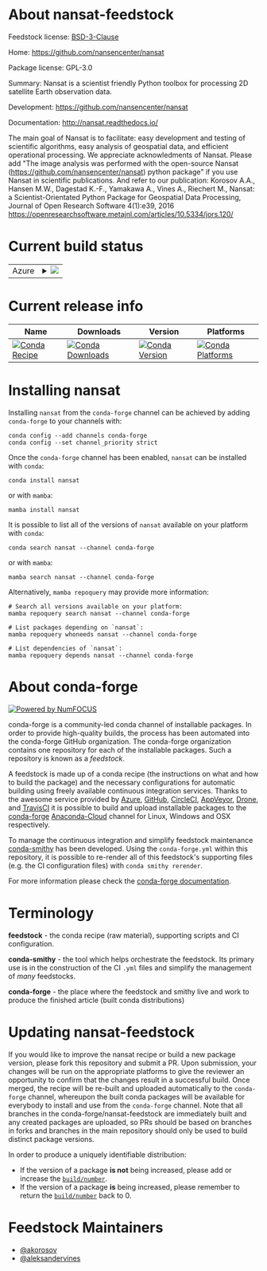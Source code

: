 About nansat-feedstock
======================

Feedstock license: [BSD-3-Clause](https://github.com/conda-forge/nansat-feedstock/blob/main/LICENSE.txt)

Home: https://github.com/nansencenter/nansat

Package license: GPL-3.0

Summary: Nansat is a scientist friendly Python toolbox for processing 2D satellite Earth observation data.

Development: https://github.com/nansencenter/nansat

Documentation: http://nansat.readthedocs.io/

The main goal of Nansat is to facilitate:
easy development and testing of scientific algorithms,
easy analysis of geospatial data, and
efficient operational processing.
We appreciate acknowledments of Nansat.
Please add "The image analysis was performed with the open-source
Nansat (https://github.com/nansencenter/nansat) python package"
if you use Nansat in scientific publications. And refer to our publication:
Korosov A.A., Hansen M.W., Dagestad K.-F., Yamakawa A., Vines A., Riechert M.,
Nansat: a Scientist-Orientated Python Package for Geospatial Data Processing,
Journal of Open Research Software 4(1):e39, 2016
https://openresearchsoftware.metajnl.com/articles/10.5334/jors.120/


Current build status
====================


<table>
    
  <tr>
    <td>Azure</td>
    <td>
      <details>
        <summary>
          <a href="https://dev.azure.com/conda-forge/feedstock-builds/_build/latest?definitionId=4045&branchName=main">
            <img src="https://dev.azure.com/conda-forge/feedstock-builds/_apis/build/status/nansat-feedstock?branchName=main">
          </a>
        </summary>
        <table>
          <thead><tr><th>Variant</th><th>Status</th></tr></thead>
          <tbody><tr>
              <td>linux_64_python3.10.____cpython</td>
              <td>
                <a href="https://dev.azure.com/conda-forge/feedstock-builds/_build/latest?definitionId=4045&branchName=main">
                  <img src="https://dev.azure.com/conda-forge/feedstock-builds/_apis/build/status/nansat-feedstock?branchName=main&jobName=linux&configuration=linux%20linux_64_python3.10.____cpython" alt="variant">
                </a>
              </td>
            </tr><tr>
              <td>linux_64_python3.8.____cpython</td>
              <td>
                <a href="https://dev.azure.com/conda-forge/feedstock-builds/_build/latest?definitionId=4045&branchName=main">
                  <img src="https://dev.azure.com/conda-forge/feedstock-builds/_apis/build/status/nansat-feedstock?branchName=main&jobName=linux&configuration=linux%20linux_64_python3.8.____cpython" alt="variant">
                </a>
              </td>
            </tr><tr>
              <td>linux_64_python3.9.____cpython</td>
              <td>
                <a href="https://dev.azure.com/conda-forge/feedstock-builds/_build/latest?definitionId=4045&branchName=main">
                  <img src="https://dev.azure.com/conda-forge/feedstock-builds/_apis/build/status/nansat-feedstock?branchName=main&jobName=linux&configuration=linux%20linux_64_python3.9.____cpython" alt="variant">
                </a>
              </td>
            </tr><tr>
              <td>osx_64_python3.10.____cpython</td>
              <td>
                <a href="https://dev.azure.com/conda-forge/feedstock-builds/_build/latest?definitionId=4045&branchName=main">
                  <img src="https://dev.azure.com/conda-forge/feedstock-builds/_apis/build/status/nansat-feedstock?branchName=main&jobName=osx&configuration=osx%20osx_64_python3.10.____cpython" alt="variant">
                </a>
              </td>
            </tr><tr>
              <td>osx_64_python3.8.____cpython</td>
              <td>
                <a href="https://dev.azure.com/conda-forge/feedstock-builds/_build/latest?definitionId=4045&branchName=main">
                  <img src="https://dev.azure.com/conda-forge/feedstock-builds/_apis/build/status/nansat-feedstock?branchName=main&jobName=osx&configuration=osx%20osx_64_python3.8.____cpython" alt="variant">
                </a>
              </td>
            </tr><tr>
              <td>osx_64_python3.9.____cpython</td>
              <td>
                <a href="https://dev.azure.com/conda-forge/feedstock-builds/_build/latest?definitionId=4045&branchName=main">
                  <img src="https://dev.azure.com/conda-forge/feedstock-builds/_apis/build/status/nansat-feedstock?branchName=main&jobName=osx&configuration=osx%20osx_64_python3.9.____cpython" alt="variant">
                </a>
              </td>
            </tr><tr>
              <td>win_64_python3.10.____cpython</td>
              <td>
                <a href="https://dev.azure.com/conda-forge/feedstock-builds/_build/latest?definitionId=4045&branchName=main">
                  <img src="https://dev.azure.com/conda-forge/feedstock-builds/_apis/build/status/nansat-feedstock?branchName=main&jobName=win&configuration=win%20win_64_python3.10.____cpython" alt="variant">
                </a>
              </td>
            </tr><tr>
              <td>win_64_python3.8.____cpython</td>
              <td>
                <a href="https://dev.azure.com/conda-forge/feedstock-builds/_build/latest?definitionId=4045&branchName=main">
                  <img src="https://dev.azure.com/conda-forge/feedstock-builds/_apis/build/status/nansat-feedstock?branchName=main&jobName=win&configuration=win%20win_64_python3.8.____cpython" alt="variant">
                </a>
              </td>
            </tr><tr>
              <td>win_64_python3.9.____cpython</td>
              <td>
                <a href="https://dev.azure.com/conda-forge/feedstock-builds/_build/latest?definitionId=4045&branchName=main">
                  <img src="https://dev.azure.com/conda-forge/feedstock-builds/_apis/build/status/nansat-feedstock?branchName=main&jobName=win&configuration=win%20win_64_python3.9.____cpython" alt="variant">
                </a>
              </td>
            </tr>
          </tbody>
        </table>
      </details>
    </td>
  </tr>
</table>

Current release info
====================

| Name | Downloads | Version | Platforms |
| --- | --- | --- | --- |
| [![Conda Recipe](https://img.shields.io/badge/recipe-nansat-green.svg)](https://anaconda.org/conda-forge/nansat) | [![Conda Downloads](https://img.shields.io/conda/dn/conda-forge/nansat.svg)](https://anaconda.org/conda-forge/nansat) | [![Conda Version](https://img.shields.io/conda/vn/conda-forge/nansat.svg)](https://anaconda.org/conda-forge/nansat) | [![Conda Platforms](https://img.shields.io/conda/pn/conda-forge/nansat.svg)](https://anaconda.org/conda-forge/nansat) |

Installing nansat
=================

Installing `nansat` from the `conda-forge` channel can be achieved by adding `conda-forge` to your channels with:

```
conda config --add channels conda-forge
conda config --set channel_priority strict
```

Once the `conda-forge` channel has been enabled, `nansat` can be installed with `conda`:

```
conda install nansat
```

or with `mamba`:

```
mamba install nansat
```

It is possible to list all of the versions of `nansat` available on your platform with `conda`:

```
conda search nansat --channel conda-forge
```

or with `mamba`:

```
mamba search nansat --channel conda-forge
```

Alternatively, `mamba repoquery` may provide more information:

```
# Search all versions available on your platform:
mamba repoquery search nansat --channel conda-forge

# List packages depending on `nansat`:
mamba repoquery whoneeds nansat --channel conda-forge

# List dependencies of `nansat`:
mamba repoquery depends nansat --channel conda-forge
```


About conda-forge
=================

[![Powered by
NumFOCUS](https://img.shields.io/badge/powered%20by-NumFOCUS-orange.svg?style=flat&colorA=E1523D&colorB=007D8A)](https://numfocus.org)

conda-forge is a community-led conda channel of installable packages.
In order to provide high-quality builds, the process has been automated into the
conda-forge GitHub organization. The conda-forge organization contains one repository
for each of the installable packages. Such a repository is known as a *feedstock*.

A feedstock is made up of a conda recipe (the instructions on what and how to build
the package) and the necessary configurations for automatic building using freely
available continuous integration services. Thanks to the awesome service provided by
[Azure](https://azure.microsoft.com/en-us/services/devops/), [GitHub](https://github.com/),
[CircleCI](https://circleci.com/), [AppVeyor](https://www.appveyor.com/),
[Drone](https://cloud.drone.io/welcome), and [TravisCI](https://travis-ci.com/)
it is possible to build and upload installable packages to the
[conda-forge](https://anaconda.org/conda-forge) [Anaconda-Cloud](https://anaconda.org/)
channel for Linux, Windows and OSX respectively.

To manage the continuous integration and simplify feedstock maintenance
[conda-smithy](https://github.com/conda-forge/conda-smithy) has been developed.
Using the ``conda-forge.yml`` within this repository, it is possible to re-render all of
this feedstock's supporting files (e.g. the CI configuration files) with ``conda smithy rerender``.

For more information please check the [conda-forge documentation](https://conda-forge.org/docs/).

Terminology
===========

**feedstock** - the conda recipe (raw material), supporting scripts and CI configuration.

**conda-smithy** - the tool which helps orchestrate the feedstock.
                   Its primary use is in the construction of the CI ``.yml`` files
                   and simplify the management of *many* feedstocks.

**conda-forge** - the place where the feedstock and smithy live and work to
                  produce the finished article (built conda distributions)


Updating nansat-feedstock
=========================

If you would like to improve the nansat recipe or build a new
package version, please fork this repository and submit a PR. Upon submission,
your changes will be run on the appropriate platforms to give the reviewer an
opportunity to confirm that the changes result in a successful build. Once
merged, the recipe will be re-built and uploaded automatically to the
`conda-forge` channel, whereupon the built conda packages will be available for
everybody to install and use from the `conda-forge` channel.
Note that all branches in the conda-forge/nansat-feedstock are
immediately built and any created packages are uploaded, so PRs should be based
on branches in forks and branches in the main repository should only be used to
build distinct package versions.

In order to produce a uniquely identifiable distribution:
 * If the version of a package **is not** being increased, please add or increase
   the [``build/number``](https://docs.conda.io/projects/conda-build/en/latest/resources/define-metadata.html#build-number-and-string).
 * If the version of a package **is** being increased, please remember to return
   the [``build/number``](https://docs.conda.io/projects/conda-build/en/latest/resources/define-metadata.html#build-number-and-string)
   back to 0.

Feedstock Maintainers
=====================

* [@akorosov](https://github.com/akorosov/)
* [@aleksandervines](https://github.com/aleksandervines/)

